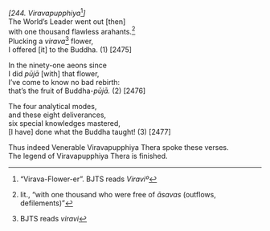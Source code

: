*\[244. Viravapupphiya*[^1]*\]*  
The World’s Leader went out \[then\]  
with one thousand flawless arahants.[^2]  
Plucking a *virava*[^3] flower,  
I offered \[it\] to the Buddha. (1) \[2475\]

In the ninety-one aeons since  
I did *pūjā* \[with\] that flower,  
I’ve come to know no bad rebirth:  
that’s the fruit of Buddha-*pūjā.* (2) \[2476\]

The four analytical modes,  
and these eight deliverances,  
six special knowledges mastered,  
\[I have\] done what the Buddha taught! (3) \[2477\]

Thus indeed Venerable Viravapupphiya Thera spoke these verses.  
The legend of Viravapupphiya Thera is finished.

[^1]: “Virava-Flower-er”. BJTS reads *Viraviº*

[^2]: lit., “with one thousand who were free of *āsavas* (outflows,
    defilements)”

[^3]: BJTS reads *viravi*
